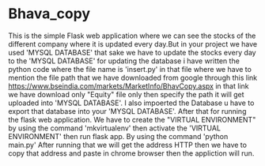 # Bhava_copy
This is the simple Flask web application where we can see the stocks of the different company where it is updated every day.But in your project we have used 'MYSQL DATABASE' that sake we have to update the stocks every day to the 'MYSQL DATABASE' for updating the database i have written the python code where the file name is 'insert.py' in that file where we have to mention the file path that we have downloaded from google through this link https://www.bseindia.com/markets/MarketInfo/BhavCopy.aspx in that link we have download only "Equity" file only then specify the path it will get uploaded into 'MYSQL DATABASE'.
I also impoerted the Database u have to export that database into your 'MYSQL DATABASE'.
After that for running the flask web application. We have to create the "VIRTUAL ENVIRONMENT" by using the command 'mkvirtualenv' then activate the 'VIRTUAL ENVIRONMENT' then run flask app.
By using the command 'python main.py'
After running that we will get the address HTTP then we have to copy that address and paste in chrome browser then the appliction will run.
